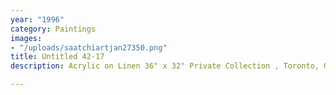```yaml
---
year: "1996"
category: Paintings
images:
- "/uploads/saatchiartjan27350.png"
title: Untitled 42-17
description: Acrylic on Linen 36" x 32" Private Collection , Toronto, Ontario

---
```

